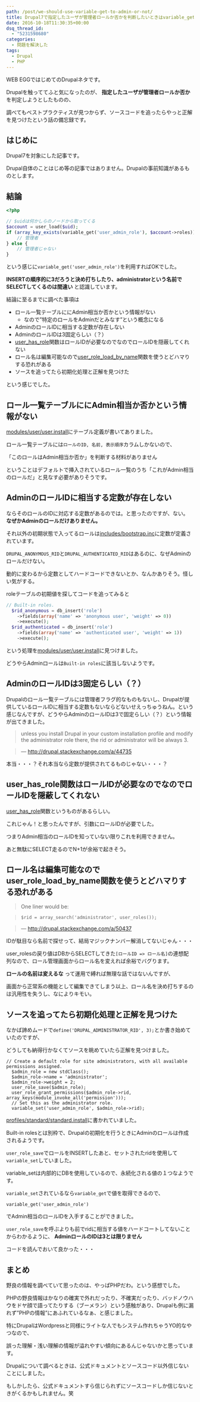 ```yaml
---
path: /post/we-should-use-variable-get-to-admin-or-not/
title: Drupal7で指定したユーザが管理者ロールか否かを判断したいときはvariable_getを使いましょう
date: 2016-10-18T11:30:35+00:00
dsq_thread_id:
  - "5231598680"
categories:
  - 問題を解決した
tags:
  - Drupal
  - PHP
---
```

WEB EGGではじめてのDrupalネタです。
  
Drupalを触っててふと気になったのが、 **指定したユーザが管理者ロールか否か** を判定しようとしたものの、
  
調べてもベストプラクティスが見つからず、ソースコードを追ったらやっと正解を見つけたという話の備忘録です。

<!--more-->

はじめに
----------------------------------------

Drupal7を対象にした記事です。
  
Drupal自体のことはじめ等の記事ではありません。Drupalの事前知識があるものとします。

結論
----------------------------------------

```php
<?php

// $uidは何かしらのノードから取ってくる
$account = user_load($uid);
if (array_key_exists(variable_get('user_admin_role'), $account->roles)) {
    // 管理者
} else {
    // 管理者じゃない
}
```

という感じに`variable_get('user_admin_role')`を利用すればOKでした。
  
**INSERTの順序的に3だろうと決め打ちしたり、administratorという名前でSELECTしてくるのは間違い** と認識しています。
  
結論に至るまでに調べた事項は

  * ロール一覧テーブルににAdmin相当か否かという情報がない 
      * なので”特定のロールをAdminだとみなす”という概念になる
  * AdminのロールIDに相当する定数が存在しない
  * AdminのロールIDは3固定らしい（？）
  * [user\_has\_role](https://api.drupal.org/api/drupal/modules!user!user.module/function/user_has_role/7.x)関数はロールIDが必要なのでなのでロールIDを隠蔽してくれない
  * ロール名は編集可能なので[user\_role\_load\_by\_name](https://api.drupal.org/api/drupal/modules%21user%21user.module/function/user_role_load_by_name/7.x)関数を使うとどハマりする恐れがある
  * ソースを追ってたら初期化処理と正解を見つけた

という感じでした。

ロール一覧テーブルににAdmin相当か否かという情報がない
----------------------------------------

[modules/user/user.install](https://github.com/drupal/drupal/blob/7.x/modules/user/user.install#L93)にテーブル定義が書いてありました。

ロール一覧テーブルには`ロールのID, 名前, 表示順序`カラムしかないので、
  
「このロールはAdmin相当か否か」を判断する材料がありません

ということはデフォルトで挿入されているロール一覧のうち「これがAdmin相当のロールだ」と見なす必要がありそうです。

AdminのロールIDに相当する定数が存在しない
----------------------------------------

ならそのロールのIDに対応する定数があるのでは。と思ったのですが、ない。 **なぜかAdminのロールだけありません。**

それ以外の初期状態で入ってるロールは[includes/bootstrap.inc](https://github.com/drupal/drupal/blob/7.x/includes/bootstrap.inc#L160)に定数が定義されています。
  
`DRUPAL_ANONYMOUS_RID`と`DRUPAL_AUTHENTICATED_RID`はあるのに、なぜAdminのロールだけない。
  
動的に変わるから定数としてハードコードできないとか、なんかありそう。怪しい気がする。

roleテーブルの初期値を探してコードを追ってみると

```php
// Built-in roles.
  $rid_anonymous = db_insert('role')
    ->fields(array('name' => 'anonymous user', 'weight' => 0))
    ->execute();
  $rid_authenticated = db_insert('role')
    ->fields(array('name' => 'authenticated user', 'weight' => 1))
    ->execute();
```

という処理を[modules/user/user.install](https://github.com/drupal/drupal/blob/7.x/modules/user/user.install#L320)に見つけました。
  
どうやらAdminロールは`Built-in roles`に該当しないようです。

AdminのロールIDは3固定らしい（？）
----------------------------------------

Drupalのロール一覧テーブルには管理者フラグ的なものもないし、Drupalが提供しているロールIDに相当する定数もないならどないせえっちゅうねん。という感じなんですが、どうやらAdminのロールIDは3で固定らしい（？）という情報が出てきました。

> unless you install Drupal in your custom installation profile and modify the administrator role there, the rid or administrator will be always 3.
    
> &mdash; <http://drupal.stackexchange.com/a/44735>

本当・・・？それ本当なら定数が提供されてるものじゃない・・・？

user\_has\_role関数はロールIDが必要なのでなのでロールIDを隠蔽してくれない
----------------------------------------

[user\_has\_role](https://api.drupal.org/api/drupal/modules!user!user.module/function/user_has_role/7.x)関数というものがあるらしい。
  
これじゃん！と思ったんですが、引数にロールIDが必要でした。

つまりAdmin相当のロールIDを知っていない限りこれを利用できません。
  
あと無駄にSELECT走るのでN+1が余裕で起きそう。

ロール名は編集可能なのでuser\_role\_load\_by\_name関数を使うとどハマりする恐れがある
----------------------------------------

> One liner would be:
    
> `$rid = array_search('administrator', user_roles());`
    
> &mdash; <http://drupal.stackexchange.com/a/50437>

IDが駄目なら名前で探せって、結局マジックナンバー解消してないじゃん・・・
  
user_rolesの戻り値はDBからSELECTしてきた`[ロールID => ロール名]`の連想配列なので、ロール管理画面からロール名を変えれば余裕でバグります。

**ロールの名前は変えるな** って運用で縛れば無理な話ではないんですが、
  
画面から正常系の機能として編集できてしまう以上、ロール名を決め打ちするのは汎用性を失うし、なによりキモい。

ソースを追ってたら初期化処理と正解を見つけた
----------------------------------------

なかば諦めムードで`define('DRUPAL_ADMINISTRATOR_RID', 3);`とか書き始めていたのですが、
  
どうしても納得行かなくてソースを眺めていたら正解を見つけました。

```
// Create a default role for site administrators, with all available permissions assigned.
  $admin_role = new stdClass();
  $admin_role->name = 'administrator';
  $admin_role->weight = 2;
  user_role_save($admin_role);
  user_role_grant_permissions($admin_role->rid, array_keys(module_invoke_all('permission')));
  // Set this as the administrator role.
  variable_set('user_admin_role', $admin_role->rid);
```

[profiles/standard/standard.install](https://github.com/drupal/drupal/blob/7.x/profiles/standard/standard.install#L406)に書かれていました。
  
Built-in rolesとは別枠で、Drupalの初期化を行うときにAdminのロールは作成されるようです。

`user_role_save`でロールをINSERTしたあと、セットされたridを使用して`variable_set`していました。
  
variable_setは内部的にDBを使用しているので、永続化される値の１つなようです。
  
`variable_set`されているなら`variable_get`で値を取得できるので、

```
variable_get('user_admin_role')
```

でAdmin相当のロールIDを入手することができました。
  
`user_role_save`を呼ぶよりも前でridに相当する値をハードコートしてないことからわかるように、 **AdminロールのIDは3とは限りません**
  
コードを読んでおいて良かった・・・

まとめ
----------------------------------------

野良の情報を調べていて思ったのは、やっぱPHPだわ。という感想でした。
  
PHPの野良情報はかなりの確実で外れだったり、不確実だったり、バッドノウハウをドヤ顔で語ってたりする（ブーメラン）という感触があり、Drupalも例に漏れず”PHPの情報”にあふれているなぁ、と感じました。

特にDrupalはWordpressと同様にライトな人でもシステム作れちゃうYO的なやつなので、
  
誤った理解・浅い理解の情報が溢れやすい傾向にあるんじゃないかと思っています。

Drupalについて調べるときは、公式ドキュメントとソースコード以外信じないことにしました。
  
もしかしたら、公式ドキュメントすら信じられずにソースコードしか信じないときがくるかもしれません。笑

<div style="font-size:0px;height:0px;line-height:0px;margin:0;padding:0;clear:both">
</div>